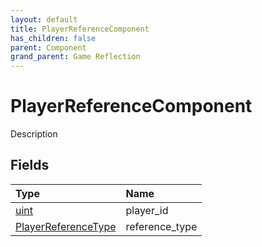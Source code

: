 ```yaml
---
layout: default
title: PlayerReferenceComponent
has_children: false
parent: Component
grand_parent: Game Reflection
---
```

# PlayerReferenceComponent
Description 

## Fields

| Type | Name |
|:----------|:--------------|
| [uint](/riftbreaker-wiki/docs/game-reflection/components/uint/) | player_id |
| [PlayerReferenceType](/riftbreaker-wiki/docs/game-reflection/classes/player_reference_type/) | reference_type |

